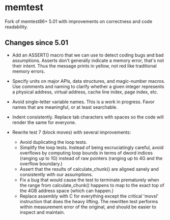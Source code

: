 # memtest

Fork of memtest86+ 5.01 with improvements on correctness and code readability.

## Changes since 5.01

 - Add an ASSERT() macro that we can use to detect coding bugs
   and bad assumptions. Asserts don't generally indicate a memory error,
   that's not their intent. Thus the message prints in yellow, not red
   like traditional memory errors.

 - Specify units on major APIs, data structures, and magic-number
   macros. Use comments and naming to clarify whether a given
   integer represents a physical address, virtual address,
   cache line index, page index, etc.

 - Avoid single-letter variable names. This is a work in progress.
   Favor names that are meaningful, or at least searchable.

 - Indent consistently. Replace tab characters with spaces so the code will
   render the same for everyone.

 - Rewrite test 7 (block moves) with several improvements:
   - Avoid duplicating the loop tests.
   - Simplify the loop tests. Instead of being excruciatingly careful,
     avoid overflows by computing loop bounds in terms of dword indices
     (ranging up to 1G) instead of raw pointers (ranging up to
     4G and the overflow boundary.)
   - Assert that the results of calculate_chunk() are aligned sanely
     and consistently with our assumptions.
   - Fix a bug that would cause the test to terminate prematurely when
     the range from calculate_chunk() happens to map to the exact top of the
     4GB address space (which can happen.)
   - Replace assembly with C for everything except the critical
     'movsl' instruction that does the heavy lifting. The rewritten
     test performs within measurement error of the original, and
     should be easier to inspect and maintain.

